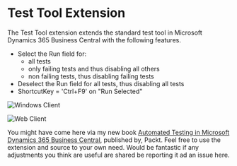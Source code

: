 # Test Tool Extension

The Test Tool extension extends the standard test tool in Microsoft Dynamics 365 Business Central with the following features.

- Select the Run field for:
    -	all tests
    -	only failing tests and thus disabling all others
    -	non failing tests, thus disabling failing tests
- Deselect the Run field for all tests, thus disabling all tests
- ShortcutKey = 'Ctrl+F9' on "Run Selected"

![Windows Client](https://github.com/fluxxus-nl/Test-Tool-Extension/blob/master/Images/Test%20Tool%20Extension%20Actions%20(Windows%20Client).png)

![Web Client](https://github.com/fluxxus-nl/Test-Tool-Extension/blob/master/Images/Test%20Tool%20Extension%20Actions%20(Web%20Client).png)

You might have come here via my new book [Automated Testing in Microsoft Dynamics 365 Business Central](https://www.packtpub.com/business/automated-testing-microsoft-dynamics-365-business-central), published by, Packt. Feel free to use the extension and source to your own need. Would be fantastic if any adjustments you think are useful are shared be reporting it ad an issue here.

